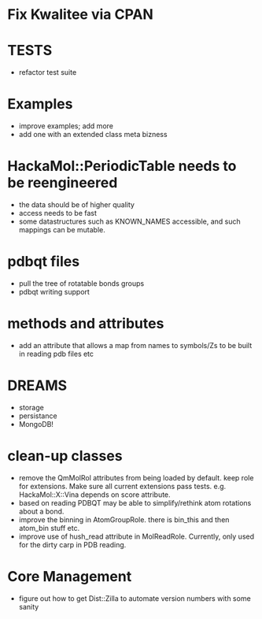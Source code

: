 # Fix Kwalitee via CPAN

# TESTS
* refactor test suite

# Examples 
* improve examples; add more
* add one with an extended class meta bizness

# HackaMol::PeriodicTable needs to be reengineered 
* the data should be of higher quality
* access needs to be fast
* some datastructures such as KNOWN_NAMES accessible, and such mappings can be mutable.

# pdbqt files
* pull the tree of rotatable bonds groups
* pdbqt writing support 

# methods and attributes 
* add an attribute that allows a map from names to symbols/Zs to be built in reading pdb files etc

# DREAMS
* storage
* persistance
* MongoDB!

# clean-up classes
* remove the QmMolRol attributes from being loaded by default. keep role for extensions.  Make sure all current extensions pass tests. e.g. HackaMol::X::Vina depends on score attribute.  
* based on reading PDBQT may be able to simplify/rethink atom rotations about a bond.
* improve the binning in AtomGroupRole.  there is bin_this and then atom_bin 
stuff etc.
* improve use of hush_read attribute in MolReadRole.  Currently, only used for the dirty carp in PDB reading.

# Core Management
* figure out how to get Dist::Zilla to automate version numbers with some sanity
